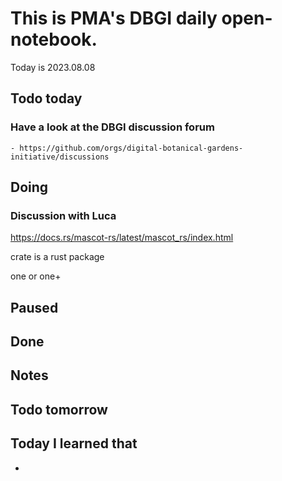 

# This is PMA's DBGI daily open-notebook.

Today is 2023.08.08

## Todo today

### Have a look at the DBGI discussion forum
    - https://github.com/orgs/digital-botanical-gardens-initiative/discussions
###
###

## Doing

### Discussion with Luca

https://docs.rs/mascot-rs/latest/mascot_rs/index.html

crate is a rust package

one or one+



## Paused

## Done

## Notes

## Todo tomorrow

###
###
###


## Today I learned that

-